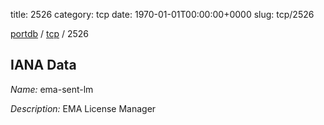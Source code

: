 title: 2526
category: tcp
date: 1970-01-01T00:00:00+0000
slug: tcp/2526

[portdb](/) / [tcp](/category/tcp.html) / 2526


## IANA Data

_Name:_ ema-sent-lm

_Description:_ EMA License Manager

